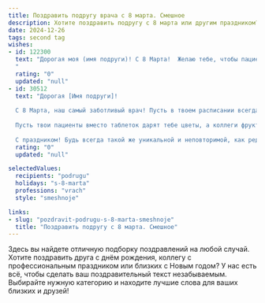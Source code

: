 ```yaml
---
title: Поздравить подругу врача с 8 марта. Смешное
description: Хотите поздравить подругу с 8 марта или другим праздником? Наш ИИ создаст незабываемое поздравление, а вы обязательно выделитесь среди других.  
date: 2024-12-26
tags: second tag
wishes:
- id: 122300
  text: "Дорогая моя (имя подруги)! С 8 Марта!  Желаю тебе, чтобы пациенты были только с лёгкими простудами (ну, или хотя бы с хорошим чувством юмора!),  чтобы халаты всегда оставались чистыми (а кофе — крепким!), и чтобы твой профессиональный энтузиазм никогда не иссякал (в отличие от запасов валерьянки в твоей аптечке!).  Будь здорова, счастлива и  чуть-чуть поменьше работай — ты заслужила отдых!
  "
  rating: "0"
  updated: "null"
- id: 30512
  text: "Дорогая [Имя подруги]!
  
  С 8 Марта, наш самый заботливый врач! Пусть в твоем расписании всегда будет место для радости, а в рецептах – только счастье! Желаю, чтобы на каждый диагноз ты ставила \"Улыбка\" и \"Хорошее настроение\".
  
  Пусть твои пациенты вместо таблеток дарят тебе цветы, а коллеги фрукты вместо графиков! Пусть работа останется любимым призванием, а жизнь – веселым приключением, полным смеха и ярких моментов.
  
  С праздником! Будь всегда такой же уникальной и неповторимой, как редкий медицинский препарат!"
  rating: "0"
  updated: "null"

selectedValues:
  recipients: "podrugu"
  holidays: "s-8-marta"
  professions: "vrach"
  style: "smeshnoje"

links:
- slug: "pozdravit-podrugu-s-8-marta-smeshnoje"
  title: "Поздравить подругу с 8 марта. Смешное"
---
```


Здесь вы найдете отличную подборку поздравлений на любой случай.
Хотите поздравить друга с днём рождения, коллегу с профессиональным праздником или близких с Новым годом? У нас есть всё, чтобы сделать ваш поздравительный текст незабываемым. Выбирайте нужную категорию и находите лучшие слова для ваших близких и друзей!
